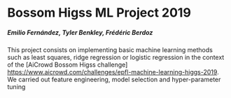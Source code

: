 # Bossom Higss ML Project 2019
##### Emilio Fernández, Tyler Benkley, Frédéric Berdoz

This project consists on implementing basic machine learning methods such as least squares, ridge regression or logistic regression in the context of the [AiCrowd Bossom Higss challenge] https://www.aicrowd.com/challenges/epfl-machine-learning-higgs-2019. We carried out feature engineering, model selection and hyper-parameter tuning
